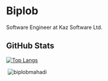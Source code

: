 # Biplob
Software Engineer at Kaz Software Ltd.

## GitHub Stats

[![Top Langs](https://github-readme-stats.vercel.app/api/top-langs/?username=biplobmahadi&langs_count=8&layout=compact)](https://github.com/biplobmahadi)

<p>&nbsp;<img align="center" src="https://github-readme-stats.vercel.app/api?username=biplobmahadi&show_icons=true&locale=en" alt="biplobmahadi" /></p>



